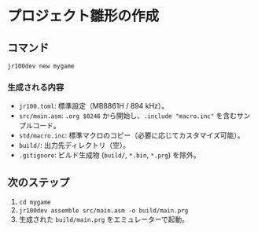 # プロジェクト雛形の作成

## コマンド
```
jr100dev new mygame
```

### 生成される内容
- `jr100.toml`: 標準設定（MB8861H / 894 kHz）。
- `src/main.asm`: `.org $0246` から開始し、`.include "macro.inc"` を含むサンプルコード。
- `std/macro.inc`: 標準マクロのコピー（必要に応じてカスタマイズ可能）。
- `build/`: 出力先ディレクトリ（空）。
- `.gitignore`: ビルド生成物 (`build/`, `*.bin`, `*.prg`) を除外。

## 次のステップ
1. `cd mygame`
2. `jr100dev assemble src/main.asm -o build/main.prg`
3. 生成された `build/main.prg` をエミュレーターで起動。
